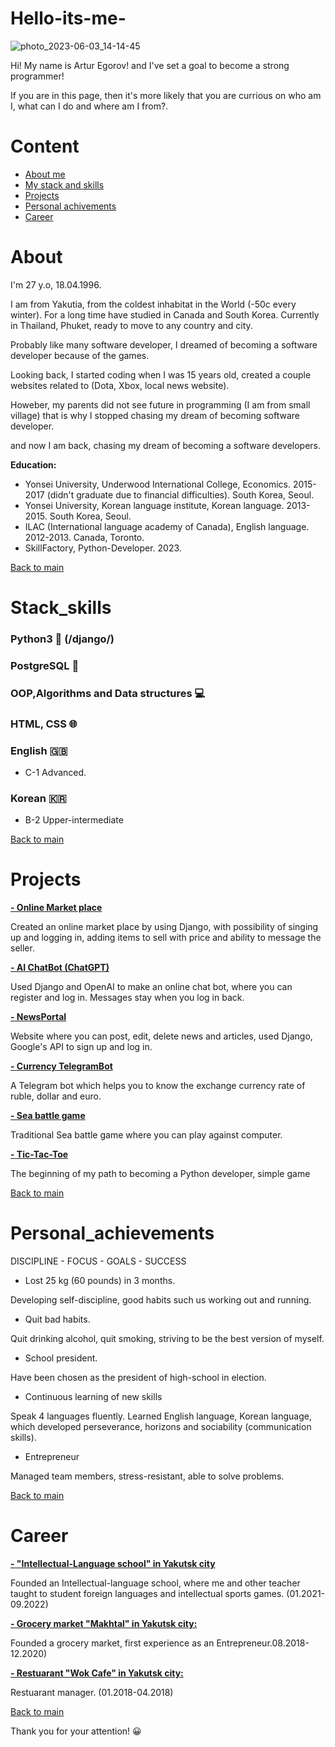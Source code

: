 # Hello-its-me-
![photo_2023-06-03_14-14-45](https://github.com/egorovarturxx/Hello-its-me-/assets/122422490/46418c02-1433-430f-bc55-707bee3ac8f4)

<p>
Hi! My name is Artur Egorov! and I've set a goal to become a strong programmer!
</p>

<p>
If you are in this page, then it's more likely that you are currious on who am I, what can I do and where am I from?.
</p>

# Content
- [About me](#about)
- [My stack and skills](#stack_skills)
- [Projects](#projects)
- [Personal achivements](#personal-achievements)
- [Career](#career)



# About
<p>I'm 27 y.o, 18.04.1996.</p>
<p>I am from Yakutia, from the coldest inhabitat in the World (-50c every winter).  For a long time have studied in Canada and South Korea. Currently in Thailand, Phuket, ready to move to any country and city.</p>
<p>Probably like many software developer, I dreamed of becoming a software developer because of the games.</p> 
<p>Looking back, I started coding when I was 15 years old, created a couple websites related to (Dota, Xbox, local news website).</p>
<p>Howeber, my parents did not see future in programming (I am from small village) that is why I stopped chasing my dream of becoming software developer.</p>
<p>and now I am back, chasing my dream of becoming a software developers.</p>

<div><b>Education:</b></div>

- Yonsei University, Underwood International College, Economics. 2015-2017 (didn't graduate due to financial difficulties). South Korea, Seoul.
- Yonsei University, Korean language institute, Korean language. 2013-2015. South Korea, Seoul.
- ILAC (International language academy of Canada), English language. 2012-2013. Canada, Toronto.
- SkillFactory, Python-Developer. 2023.

[Back to main](#content)


# Stack_skills

<h3>Python3 🐍 (/django/)</h3>
   
<h3>PostgreSQL 🐘</h3>

<h3>OOP,Algorithms and Data structures 💻</h3>

<h3>HTML, CSS 🌐</h3>

<h3>English 🇬🇧</h3>

- C-1 Advanced.

<h3>Korean 🇰🇷</h3>

- B-2 Upper-intermediate
    
[Back to main](#content)

# Projects
<a href=https://github.com/egorovarturxx/MarketPlace/><b>- Online Market place</b></a>
<p>Created an online market place by using Django, with possibility of singing up and logging in, adding items to sell with price and ability to message the seller.</p>

<a href=https://github.com/egorovarturxx/AI_ChatBot/><b>- AI ChatBot (ChatGPT)</b></a>
 <p>Used Django and OpenAI to make an online chat bot, where you can register and log in. Messages stay when you log in back.</p>
 
<a href=https://github.com/egorovarturxx/NewsPortal-8.6/><b>- NewsPortal</b></a>
<p>Website where you can post, edit, delete news and articles, used Django, Google's API to sign up and log in.</p>

<a href=https://github.com/egorovarturxx/TelegramBot/><b>- Currency TelegramBot</b></a>
 <p>A Telegram bot which helps you to know the exchange currency rate of ruble, dollar and euro.</p>
 
 <a href=https://github.com/egorovarturxx/Sea-battle/><b>- Sea battle game</b></a>
 <p>Traditional Sea battle game where you can play against computer.</p>
 
 <a href=https://github.com/egorovarturxx/XO/><b>- Tic-Tac-Toe</b></a>
 <p>The beginning of my path to becoming a Python developer, simple game</p>

[Back to main](#content)

# Personal_achievements
DISCIPLINE - FOCUS - GOALS - SUCCESS

- Lost 25 kg (60 pounds) in 3 months.

Developing self-discipline, good habits such us working out and running.

- Quit bad habits.

Quit drinking alcohol, quit smoking, striving to be the best version of myself.

- School president.

Have been chosen as the president of high-school in election. 

- Continuous learning of new skills

Speak 4 languages fluently. Learned English language, Korean language, which developed perseverance, horizons and sociability (communication skills). 

- Entrepreneur

Managed team members, stress-resistant, able to solve problems.


[Back to main](#content)
 
 
# Career
<a href=https://www.instagram.com/ils_ykt/><b>- "Intellectual-Language school" in Yakutsk city</b></a>
<p>Founded an Intellectual-language school, where me and other teacher taught to student foreign languages and intellectual sports games.  (01.2021-09.2022) </p>

<a href=https://www.instagram.com/makhtalykt/><b>- Grocery market "Makhtal" in Yakutsk city:</b></a>
 <p>Founded a grocery market, first experience as an Entrepreneur.08.2018-12.2020)</p>
 

<a href=https://www.instagram.com/wokcafeykt/><b>- Restuarant "Wok Cafe" in Yakutsk city:</b></a>
 <p>Restuarant manager. (01.2018-04.2018)</p>
 

[Back to main](#content)

Thank you for your attention! 😀
